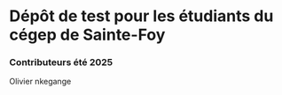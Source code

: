 # Dépôt de test pour les étudiants du cégep de Sainte-Foy

### Contributeurs été 2025
Olivier nkegange




